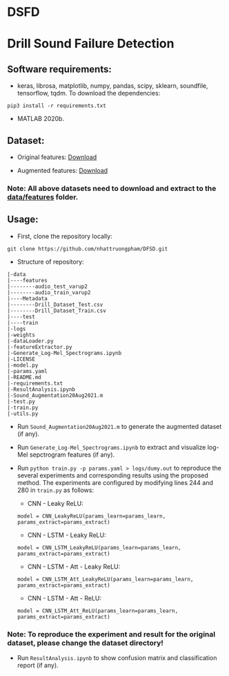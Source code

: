 # DSFD
# Drill Sound Failure Detection

## Software requirements:
- keras, librosa, matplotlib, numpy, pandas, scipy, sklearn, soundfile, tensorflow, tqdm. To download the dependencies: 
```
pip3 install -r requirements.txt
```

- MATLAB 2020b.

## Dataset:
- Original features: [Download](https://khoavanhoceduvn-my.sharepoint.com/:u:/g/personal/2606_elibrary_su/EbcwA18Ou9FNmJHd0ACz-MoBHgCpF-U-R68wu3tOwcmW1g?e=pkwZOv)

- Augmented features: [Download](https://khoavanhoceduvn-my.sharepoint.com/:u:/g/personal/2606_elibrary_su/EWrW7FGcZqZEmQEoJh2UUDABaVQWCIzFF3tbxOdthGyMrA?e=4roj4e)

### Note: All above datasets need to download and extract to the [data/features](https://github.com/nhattruongpham/DSFD/tree/main/data/features) folder.

## Usage:
- First, clone the repository locally:
```
git clone https://github.com/nhattruongpham/DFSD.git
```

- Structure of repository:
```
|-data
|----features
|--------audio_test_varup2
|--------audio_train_varup2
|----Metadata
|--------Drill_Dataset_Test.csv
|--------Drill_Dataset_Train.csv
|----test
|----train
|-logs
|-weights
|-dataLoader.py
|-featureExtractor.py
|-Generate_Log-Mel_Spectrograms.ipynb
|-LICENSE
|-model.py
|-params.yaml
|-README.md
|-requirements.txt
|-ResultAnalysis.ipynb
|-Sound_Augmentation20Aug2021.m
|-test.py
|-train.py
|-utils.py
```

- Run ```Sound_Augmentation20Aug2021.m``` to generate the augmented dataset (if any).

- Run ```Generate_Log-Mel_Spectrograms.ipynb``` to extract and visualize log-Mel sepctrogram features (if any).

- Run ```python train.py -p params.yaml > logs/dumy.out``` to reproduce the several experiments and corresponding results using the proposed method. The experiments are configured by modifying lines 244 and 280 in ```train.py``` as follows:
    - CNN - Leaky ReLU:
    ```
    model = CNN_LeakyReLU(params_learn=params_learn, params_extract=params_extract)
    ```
    - CNN - LSTM - Leaky ReLU:
    ```
    model = CNN_LSTM_LeakyReLU(params_learn=params_learn, params_extract=params_extract)
    ```
    - CNN - LSTM - Att - Leaky ReLU:
    ```
    model = CNN_LSTM_Att_LeakyReLU(params_learn=params_learn, params_extract=params_extract)
    ```
    - CNN - LSTM - Att - ReLU:
    ```
    model = CNN_LSTM_Att_ReLU(params_learn=params_learn, params_extract=params_extract)
    ```
### Note: To reproduce the experiment and result for the original dataset, please change the dataset directory! 

- Run ```ResultAnalysis.ipynb``` to show confusion matrix and classification report (if any).
